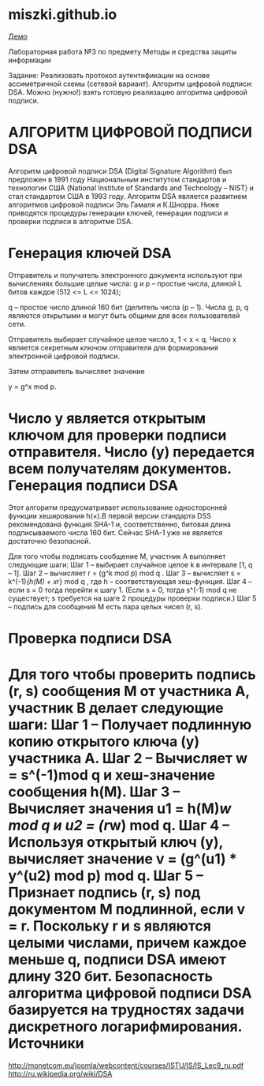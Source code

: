 miszki.github.io
================

<a href="http://ajikcey.github.io/miszki.github.io/" target="_blank">Демо</a>

Лабораторная работа №3 по предмету Методы и средства защиты информации

Задание:
Реализовать протокол аутентификации на основе ассиметричной схемы (сетевой вариант).
Алгоритм цифровой подписи: DSA.
Можно (нужно!) взять готовую реализацию алгоритма цифровой подписи.

АЛГОРИТМ ЦИФРОВОЙ ПОДПИСИ DSA
================
Алгоритм цифровой подписи DSA (Digital Signature Algorithm) был предложен в 1991 году Национальным институтом стандартов и технологии США (National Institute of Standards and Technology – NIST) и стал стандартом США в 1993 году. Алгоритм DSA является развитием алгоритмов цифровой подписи Эль Гамаля и К.Шнорра. Ниже приводятся процедуры генерации ключей, генерации подписи и проверки подписи в алгоритме DSA.

Генерация ключей DSA
=========
Отправитель и получатель электронного документа используют при вычислениях большие целые числа: g и p – простые числа, длиной L битов каждое (512 <= L <= 1024);

q – простое число длиной 160 бит (делитель числа (p – 1). Числа g, p, q являются открытыми и могут быть общими для всех пользователей сети.

Отправитель выбирает случайное целое число x, 1 < x < q. Число x является секретным ключом отправителя для формирования электронной цифровой подписи.

Затем отправитель вычисляет значение

y = g^x mod p.

Число y является открытым ключом для проверки подписи отправителя. Число (y) передается всем получателям документов.
Генерация подписи DSA
===========
Этот алгоритм предусматривает использование односторонней функции хеширования h(×).В первой версии стандарта DSS рекомендована функция SHA-1 и, соответственно, битовая длина подписываемого числа 160 бит. Сейчас SHA-1 уже не является достаточно безопасной.

Для того чтобы подписать сообщение M, участник A выполняет следующие шаги:
Шаг 1 – выбирает случайное целое k в интервале [1, q – 1].
Шаг 2 – вычисляет r = (g^k mod p) mod q .
Шаг 3 – вычисляет s = k^(-1)*{h(M) + x*r} mod q , где h – соответствующая хеш-функция.
Шаг 4 – если s = 0 тогда перейти к шагу 1. (Если s = 0, тогда s^(-1) mod q не существует; s требуется на шаге 2 процедуры проверки подписи.)
Шаг 5 – подпись для сообщения М есть пара целых чисел (r, s).

Проверка подписи DSA
============
Для того чтобы проверить подпись (r, s) сообщения М от участника A, участник B делает следующие шаги:
Шаг 1 – Получает подлинную копию открытого ключа (y) участника А.
Шаг 2 – Вычисляет w = s^(-1)mod q и хеш-значение сообщения h(М).
Шаг 3 – Вычисляет значения u1 = h(M)*w mod q и u2 = (r*w) mod q.
Шаг 4 – Используя открытый ключ (y), вычисляет значение v = (g^(u1) * y^(u2) mod p) mod q.
Шаг 5 – Признает подпись (r, s) под документом M подлинной, если v = r.
Поскольку r и s являются целыми числами, причем каждое меньше q, подписи DSA имеют длину 320 бит. Безопасность алгоритма цифровой подписи DSA базируется на трудностях задачи дискретного логарифмирования.
Источники
==========
http://monetcom.eu/joomla/webcontent/courses/ISTU/IS/IS_Lec9_ru.pdf
http://ru.wikipedia.org/wiki/DSA

